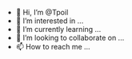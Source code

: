 - 👋 Hi, I’m @Tpoil
- 👀 I’m interested in ...
- 🌱 I’m currently learning ...
- 💞️ I’m looking to collaborate on ...
- 📫 How to reach me ...

<!---
Tpoil/Tpoil is a ✨ special ✨ repository because its `README.md` (this file) appears on your GitHub profile.
You can click the Preview link to take a look at your changes.
--->

